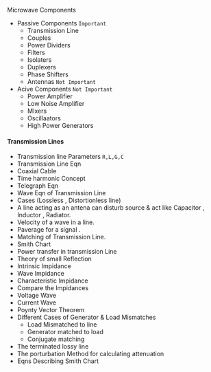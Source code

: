 Microwave Components
- Passive Components `Important`
    * Transmission Line
    * Couples
    * Power Dividers
    * Filters
    * Isolaters
    * Duplexers
    * Phase Shifters  
    * Antennas `Not Important`
- Acive Components `Not Important`
    * Power Amplifier
    * Low Noise Amplifier
    * MIxers
    * Oscillaators
    * High Power Generators  
#### Transmission Lines
* Transmission line Parameters `R,L,G,C`
* Transmission Line Eqn
* Coaxial Cable
* Time harmonic Concept
* Telegraph Eqn
* Wave Eqn of Transmission Line
* Cases (Lossless , Distortionless line)
* A line acting as an antena can disturb source & act like Capacitor , Inductor , Radiator.
* Velocity of a wave in a line.
* Paverage for a signal .
* Matching of Transmission Line.
* Smith Chart
* Power transfer in transmission Line
* Theory of small Reflection
* Intrinsic Impidance
* Wave Impidance
* Characteristic Impidance
* Compare the Impidances
* Voltage Wave
* Current Wave
* Poynty Vector Theorem
* Different Cases of Generator & Load Mismatches
    * Load Mismatched to line
    * Generator matched to load
    * Conjugate matching
* The terminated lossy line
* The porturbation Method for calculating attenuation
* Eqns Describing Smith Chart















